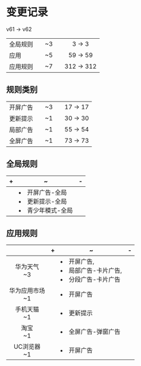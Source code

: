 # 变更记录

v61 -> v62

||||||
|-|:-:|:-:|:-:|:-:|
|全局规则||~3||3 -> 3|
|应用||~5||59 -> 59|
|应用规则||~7||312 -> 312|

## 规则类别

||||||
|-|:-:|:-:|:-:|:-:|
|开屏广告||~3||17 -> 17|
|更新提示||~1||30 -> 30|
|局部广告||~1||55 -> 54|
|全屏广告||~1||73 -> 73|

## 全局规则

|+|~|-|
|-|-|-|
||<li>开屏广告-全局<li>更新提示-全局<li>青少年模式-全局||

## 应用规则

||+|~|-|
|:-:|-|-|-|
|华为天气<br>~3||<li>开屏广告,<li>局部广告-卡片广告,<li>分段广告-卡片广告||
|华为应用市场<br>~1||<li>开屏广告||
|手机天猫<br>~1||<li>更新提示||
|淘宝<br>~1||<li>全屏广告-弹窗广告||
|UC浏览器<br>~1||<li>开屏广告||
